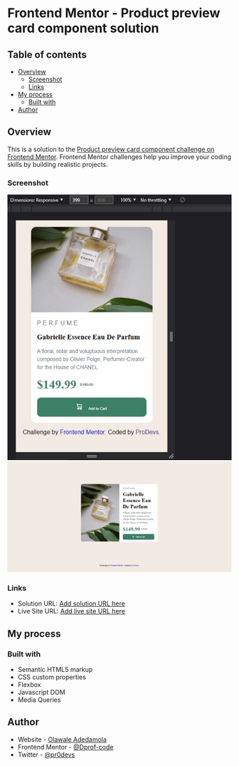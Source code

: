 # Frontend Mentor - Product preview card component solution

## Table of contents

- [Overview](#overview)
  - [Screenshot](#screenshot)
  - [Links](#links)
- [My process](#my-process)
  - [Built with](#built-with)
- [Author](#author)


## Overview

This is a solution to the [Product preview card component challenge on Frontend Mentor](https://www.frontendmentor.io/challenges/product-preview-card-component-GO7UmttRfa). Frontend Mentor challenges help you improve your coding skills by building realistic projects.

### Screenshot

![](./images/solution-mobile.jpg)
![](./images/solution-desktop.jpg)


### Links

- Solution URL: [Add solution URL here](https://your-solution-url.com)
- Live Site URL: [Add live site URL here](https://your-live-site-url.com)

## My process

### Built with

- Semantic HTML5 markup
- CSS custom properties
- Flexbox
- Javascript DOM
- Media Queries

## Author

- Website - [Olawale Adedamola](https://www.linkedin.com/in/olawale-adedamola-b9b1641a2/)
- Frontend Mentor - [@Dprof-code](https://www.frontendmentor.io/profile/Dprof-code)
- Twitter - [@pr0devs](https://www.twitter.com/pr0devs)